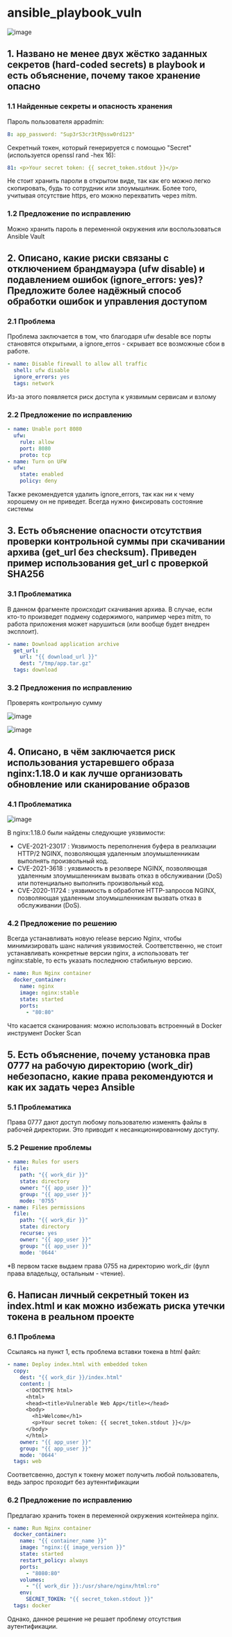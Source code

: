 # ansible_playbook_vuln

![image](https://github.com/user-attachments/assets/be124bf2-47ad-4377-907b-faffa3472764)

## 1. Названо не менее двух жёстко заданных секретов (hard-coded secrets) в playbook и есть объяснение, почему такое хранение опасно

### 1.1 Найденные секреты и опасность хранения

Пароль пользователя appadmin:
```yaml
8: app_password: "Sup3rS3cr3tP@ssw0rd123"
```

Секретный токен, который генерируется с помощью "Secret" (используется openssl rand -hex 16):
```yaml
81: <p>Your secret token: {{ secret_token.stdout }}</p>
```

Не стоит хранить пароли в открытом виде, так как его можно легко скопировать, будь то сотрудник или злоумышлник. Более того, учитывая отсутствие https, его можно перехватить через mitm.

### 1.2 Предложение по исправлению

Можно хранить пароль в переменной окружения или воспользоваться Ansible Vault

## 2. Описано, какие риски связаны с отключением брандмауэра (ufw disable) и подавлением ошибок (ignore_errors: yes)? Предложите более надёжный способ обработки ошибок и управления доступом

### 2.1 Проблема
Проблема заключается в том, что благодаря ufw desable все порты становятся открытыми, а ignore_erros - скрывает все возможные сбои в работе.
```yaml
- name: Disable firewall to allow all traffic
  shell: ufw disable
  ignore_errors: yes
  tags: network
```

Из-за этого появляется риск доступа к уязвимым сервисам и взлому

### 2.2 Предложение по исправлению
```yaml
- name: Unable port 8080
  ufw:
    rule: allow
    port: 8080
    proto: tcp
- name: Turn on UFW
  ufw:
    state: enabled
    policy: deny
```

Также рекомендуется удалить ignore_errors, так как ни к чему хорошему он не приведет. Всегда нужно фиксировать состояние системы

## 3. Есть объяснение опасности отсутствия проверки контрольной суммы при скачивании архива (get_url без checksum). Приведен пример использования get_url с проверкой SHA256

### 3.1 Проблематика
В данном фрагменте происходит скачивания архива. В случае, если кто-то произведет подмену содержимого, например через mitm, то работа приложения может нарушиться (или вообще будет внедрен эксплоит).
```yaml
- name: Download application archive
  get_url:
    url: "{{ download_url }}"
    dest: "/tmp/app.tar.gz"
  tags: download
```

### 3.2 Предложения по исправлению
Проверять контрольную сумму

![image](https://github.com/user-attachments/assets/c6f9985c-450f-496c-9069-04e132a9dc14)

![image](https://github.com/user-attachments/assets/0128e0f9-e1cd-4707-a24e-d3dbdac2c719)

## 4. Описано, в чём заключается риск использования устаревшего образа nginx:1.18.0 и как лучше организовать обновление или сканирование образов

### 4.1 Проблематика
![image](https://github.com/user-attachments/assets/d9d25f22-593c-4ce9-a3bc-7d7b3fa10c8f)

В nginx:1.18.0 были найдены следующие уязвимости:
- CVE-2021-23017 : Уязвимость переполнения буфера в реализации HTTP/2 NGINX, позволяющая удаленным злоумышленникам выполнять произвольный код.
- CVE-2021-3618 : уязвимость в резолвере NGINX, позволяющая удаленным злоумышленникам вызвать отказ в обслуживании (DoS) или потенциально выполнить произвольный код.
- CVE-2020-11724 : уязвимость в обработке HTTP-запросов NGINX, позволяющая удаленным злоумышленникам вызвать отказ в обслуживании (DoS).

### 4.2 Предложение по решению
Всегда устанавливать новую release версию Nginx, чтобы минимизировать шанс наличия уязвимостей.
Соответственно, не стоит устанавливать конкретные версии nginx, а использовать тег nginx:stable, то есть указать последнюю стабильную версию.

```yaml
- name: Run Nginx container
  docker_container:
    name: nginx
    image: nginx:stable
    state: started
    ports:
      - "80:80"
```


Что касается сканирования: можно использовать встроенный в Docker инструмент Docker Scan

## 5. Есть объяснение, почему установка прав 0777 на рабочую директорию (work_dir) небезопасно, какие права рекомендуются и как их задать через Ansible

### 5.1 Проблематика

Права 0777 дают доступ любому пользователю изменять файлы в рабочей директории. Это приводит к несанкционированному доступу.

### 5.2 Решение проблемы

```yaml
- name: Rules for users
  file:
    path: "{{ work_dir }}"
    state: directory
    owner: "{{ app_user }}"
    group: "{{ app_user }}"
    mode: '0755'
- name: Files permissions
  file:
    path: "{{ work_dir }}"
    state: directory
    recurse: yes
    owner: "{{ app_user }}"
    group: "{{ app_user }}"
    mode: '0644'
```

*В первом таске выдаем права 0755 на директорию work_dir (фулл права владельцу, остальным - чтение).


## 6. Написан личный секретный токен из index.html и как можно избежать риска утечки токена в реальном проекте

### 6.1 Проблема
Ссылаясь на пункт 1, есть проблема вставки токена в html файл:

```yaml
- name: Deploy index.html with embedded token
  copy:
    dest: "{{ work_dir }}/index.html"
    content: |
      <!DOCTYPE html>
      <html>
      <head><title>Vulnerable Web App</title></head>
      <body>
        <h1>Welcome</h1>
        <p>Your secret token: {{ secret_token.stdout }}</p>
      </body>
      </html>
    owner: "{{ app_user }}"
    group: "{{ app_user }}"
    mode: '0644'
  tags: web
```

Соответсвенно, доступ к токену может получить любой пользователь, ведь запрос проходит без аутеннтификации

### 6.2 Предложение по исправлению
Предлагаю хранить токен в переменной окружения контейнера nginx.
```yaml
- name: Run Nginx container
  docker_container:
    name: "{{ container_name }}"
    image: "nginx:{{ image_version }}"
    state: started
    restart_policy: always
    ports:
      - "8080:80"
    volumes:
      - "{{ work_dir }}:/usr/share/nginx/html:ro"
    env:
      SECRET_TOKEN: "{{ secret_token.stdout }}"
  tags: docker
```

Однако, данное решение не решает проблему отсутствия аутентификации.

